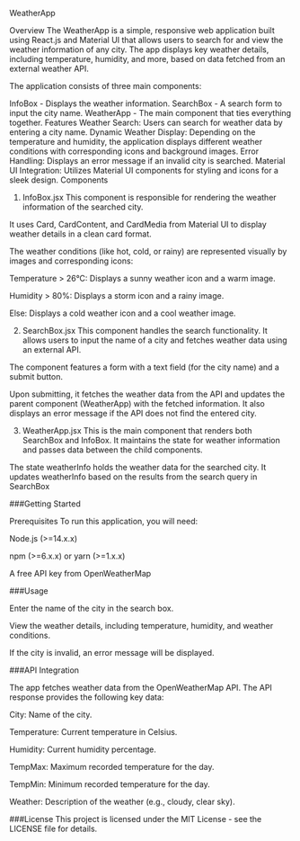 WeatherApp

Overview
The WeatherApp is a simple, responsive web application built using React.js and Material UI that allows users to search for and view the weather information of any city. The app displays key weather details, including temperature, humidity, and more, based on data fetched from an external weather API.

The application consists of three main components:

InfoBox - Displays the weather information.
SearchBox - A search form to input the city name.
WeatherApp - The main component that ties everything together.
Features
Weather Search: Users can search for weather data by entering a city name.
Dynamic Weather Display: Depending on the temperature and humidity, the application displays different weather conditions with corresponding icons and background images.
Error Handling: Displays an error message if an invalid city is searched.
Material UI Integration: Utilizes Material UI components for styling and icons for a sleek design.
Components
1. InfoBox.jsx
This component is responsible for rendering the weather information of the searched city.

It uses Card, CardContent, and CardMedia from Material UI to display weather details in a clean card format.

The weather conditions (like hot, cold, or rainy) are represented visually by images and corresponding icons:

Temperature > 26°C: Displays a sunny weather icon and a warm image.

Humidity > 80%: Displays a storm icon and a rainy image.

Else: Displays a cold weather icon and a cool weather image.

2. SearchBox.jsx
This component handles the search functionality. It allows users to input the name of a city and fetches weather data using an external API.

The component features a form with a text field (for the city name) and a submit button.

Upon submitting, it fetches the weather data from the API and updates the parent component (WeatherApp) with the fetched information.
It also displays an error message if the API does not find the entered city.

3. WeatherApp.jsx
This is the main component that renders both SearchBox and InfoBox. It maintains the state for weather information and passes data between the child components.

The state weatherInfo holds the weather data for the searched city.
It updates weatherInfo based on the results from the search query in SearchBox

###Getting Started

Prerequisites
To run this application, you will need:

Node.js (>=14.x.x)

npm (>=6.x.x) or yarn (>=1.x.x)

A free API key from OpenWeatherMap

###Usage

Enter the name of the city in the search box.

View the weather details, including temperature, humidity, and weather conditions.

If the city is invalid, an error message will be displayed.

###API Integration

The app fetches weather data from the OpenWeatherMap API. The API response provides the following key data:

City: Name of the city.

Temperature: Current temperature in Celsius.

Humidity: Current humidity percentage.

TempMax: Maximum recorded temperature for the day.

TempMin: Minimum recorded temperature for the day.

Weather: Description of the weather (e.g., cloudy, clear sky).

###License
This project is licensed under the MIT License - see the LICENSE file for details.
